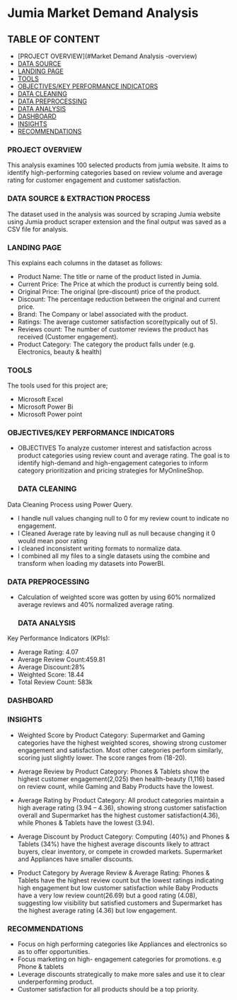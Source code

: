 # Jumia Market Demand Analysis

## TABLE OF CONTENT
- [PROJECT OVERVIEW](#Market Demand Analysis -overview)
- [DATA SOURCE](#data-source)
- [LANDING PAGE](#landing-page)
- [TOOLS](#tools)
- [OBJECTIVES/KEY PERFORMANCE INDICATORS](#objectives/key-performance-indicators)
- [DATA CLEANING](#data-cleaning)
- [DATA PREPROCESSING](#data-preprocessing)
- [DATA ANALYSIS](#data-analysis)
- [DASHBOARD](#dashboard)
- [INSIGHTS](#insights)
- [RECOMMENDATIONS](#recommendations)

### PROJECT OVERVIEW
This analysis examines 100 selected products from jumia website. It aims to identify high-performing categories based on review volume and average rating for customer engagement and customer satisfaction.

### DATA SOURCE & EXTRACTION PROCESS
The dataset used in the analysis was sourced by scraping Jumia website using Jumia product scraper extension and the final output was saved as a CSV file for  analysis.

### LANDING PAGE
This explains each columns in the dataset as follows:
- Product Name: The title or name of the product listed in Jumia.
- Current Price: The Price at which the product is currently being sold.
- Original Price: The original (pre-discount) price of the product.
- Discount: The percentage reduction between the original and current price.
- Brand: The Company or label associated with the product.
- Ratings: The average customer satisfaction score(typically out of 5).
- Reviews count: The number of customer reviews the product has received (Customer engagement).
- Product Category: The category the product falls under (e.g. Electronics, beauty & health)
 
### TOOLS
  The tools used for this project are;
  - Microsoft Excel
  - Microsoft Power Bi
  - Microsoft Power point
 
 ### OBJECTIVES/KEY PERFORMANCE INDICATORS
- OBJECTIVES
To analyze customer interest and satisfaction across product categories using review count and average rating. The goal is to identify high-demand and high-engagement categories to inform category prioritization and pricing strategies for MyOnlineShop.


  ### DATA CLEANING
 Data Cleaning Process using Power Query.
- I handle null values changing null to 0 for my review count to indicate no engagement.
- I Cleaned Average rate by leaving null as null because changing it 0 would mean poor rating
- I cleaned inconsistent writing formats to normalize data.
- I combined all my files to a single datasets using the combine and transform when loading my datasets into PowerBI.


### DATA PREPROCESSING
- Calculation of weighted score was gotten by using 60% normalized average reviews and 40% normalized average rating.


  ### DATA ANALYSIS
Key Performance Indicators (KPIs):
- Average Rating: 4.07
- Average Review Count:459.81
- Average Discount:28%
- Weighted Score: 18.44
- Total Review Count: 583k


### DASHBOARD



### INSIGHTS
- Weighted Score by Product Category:
Supermarket and Gaming categories have the highest weighted scores, showing strong customer engagement and satisfaction. Most other categories perform similarly, scoring just slightly lower. The score ranges from (18-20).

- Average Review by Product Category:
Phones & Tablets show the highest customer engagement(2,025) then health-beauty (1,116) based on review count, while Gaming and Baby Products have the lowest.

- Average Rating by Product Category:
	All  product categories maintain a high average rating (3.94 – 4.36), showing strong customer satisfaction overall and Supermarket has the highest customer satisfaction(4.36), while Phones & Tablets have the lowest (3.94).


- Average Discount by Product Category:
Computing (40%) and Phones & Tablets (34%) have the highest average discounts likely to attract buyers, clear inventory, or compete in crowded markets. Supermarket and Appliances have smaller discounts.

- Product Category by Average Review & Average Rating:
Phones & Tablets have the highest review count but the lowest ratings indicating high engagement but low customer satisfaction while Baby Products have a very low review count(26.69) but a good rating (4.08), suggesting low visibility but satisfied customers and Supermarket has the highest average rating (4.36) but low engagement.


### RECOMMENDATIONS
- Focus on high performing categories like Appliances and electronics so as to offer opportunities.
- Focus marketing on high- engagement categories for promotions. e.g Phone & tablets 
- Leverage discounts strategically to make more sales and use it to clear underperforming product.
- Customer satisfaction for all products should be a top priority.


